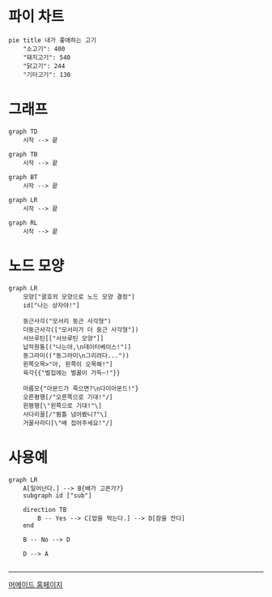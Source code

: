 # 파이 차트
```mermaid
pie title 내가 좋애하는 고기
	"소고기": 400
	"돼지고기": 540
	"닭고기": 244
	"기타고기": 130
```
# 그래프
```mermaid
graph TD
	시작 --> 끝
```
```mermaid
graph TB
	시작 --> 끝
```
```mermaid
graph BT
	시작 --> 끝
```
```mermaid
graph LR
	시작 --> 끝
```
```mermaid
graph RL
	시작 --> 끝
```
# 노드 모양

```mermaid
graph LR
	모양["괄호의 모양으로 노드 모양 결정"]
	id["나는 상자야!"]
	
	둥근사각("모서리 둥근 사각형")
	더둥근사각(["모서리가 더 둥근 사각형"])
	서브루틴[["서브루틴 모양"]]
	납작원통[("나는야,\n데이터베이스!")]
	동그라미(("동그라미\n그리려다..."))
	왼쪽오목>"아, 왼쪽이 오목해!"]
	육각{{"벌집에는 벌꿀이 가득~!"}}
	
	마름모{"아몬드가 죽으면?\n다이아몬드!"}
	오른평행[/"오른쪽으로 기대!"/]
	왼평행[\"왼쪽으로 기대!"\]
	사다리꼴[/"뜀틀 넘어봤니?"\]
	거꿀사라디[\"배 접어주세요!"/]
```
# 사용예
```mermaid
graph LR
	A[일어난다.] --> B{배가 고픈가?}
	subgraph id ["sub"]
	
	direction TB
		B -- Yes --> C[밥을 먹는다.] --> D[잠을 잔다]
	end

	B -- No --> D
	
	D --> A
	
```
---
[머메이드 홈페이지](https://mermaid.js.org/#/)